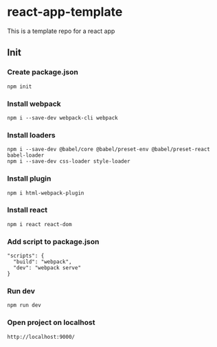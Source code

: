 # react-app-template
This is a template repo for a react app

## Init
### Create package.json
```
npm init
```

### Install webpack
```
npm i --save-dev webpack-cli webpack
```

### Install loaders
```
npm i --save-dev @babel/core @babel/preset-env @babel/preset-react babel-loader
npm i --save-dev css-loader style-loader
```

### Install plugin
```
npm i html-webpack-plugin
```

### Install react
```
npm i react react-dom
```

### Add script to package.json
```
"scripts": {
  "build": "webpack",
  "dev": "webpack serve"
}
```

### Run dev
```
npm run dev
```

### Open project on localhost
```
http://localhost:9000/
```

